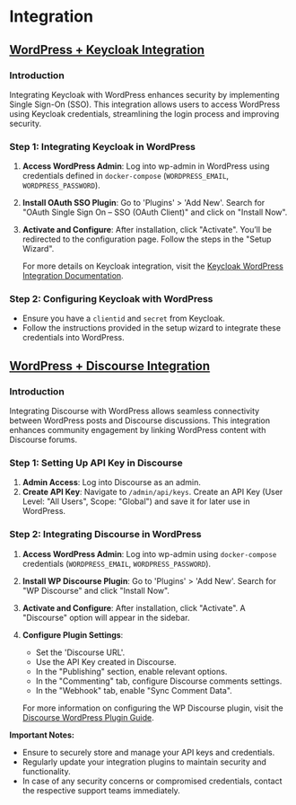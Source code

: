 # Integration

## [WordPress + Keycloak Integration](#wpKeycloak)

### Introduction

Integrating Keycloak with WordPress enhances security by implementing Single Sign-On (SSO). This integration allows users to access WordPress using Keycloak credentials, streamlining the login process and improving security.

### Step 1: Integrating Keycloak in WordPress

1. **Access WordPress Admin**: Log into wp-admin in WordPress using credentials defined in `docker-compose` (`WORDPRESS_EMAIL`, `WORDPRESS_PASSWORD`).
2. **Install OAuth SSO Plugin**: Go to 'Plugins' > 'Add New'. Search for "OAuth Single Sign On – SSO (OAuth Client)" and click on "Install Now".
3. **Activate and Configure**: After installation, click "Activate". You’ll be redirected to the configuration page. Follow the steps in the "Setup Wizard".

   For more details on Keycloak integration, visit the [Keycloak WordPress Integration Documentation](https://plugins.miniorange.com/keycloak-single-sign-on-wordpress-sso-oauth-openid-connect/).

### Step 2: Configuring Keycloak with WordPress

- Ensure you have a `clientid` and `secret` from Keycloak.
- Follow the instructions provided in the setup wizard to integrate these credentials into WordPress.

## [WordPress + Discourse Integration](#wpDiscourse)

### Introduction

Integrating Discourse with WordPress allows seamless connectivity between WordPress posts and Discourse discussions. This integration enhances community engagement by linking WordPress content with Discourse forums.

### Step 1: Setting Up API Key in Discourse

1. **Admin Access**: Log into Discourse as an admin.
2. **Create API Key**: Navigate to `/admin/api/keys`. Create an API Key (User Level: "All Users", Scope: "Global") and save it for later use in WordPress.

### Step 2: Integrating Discourse in WordPress

1. **Access WordPress Admin**: Log into wp-admin using `docker-compose` credentials (`WORDPRESS_EMAIL`, `WORDPRESS_PASSWORD`).
2. **Install WP Discourse Plugin**: Go to 'Plugins' > 'Add New'. Search for "WP Discourse" and click "Install Now".
3. **Activate and Configure**: After installation, click "Activate". A "Discourse" option will appear in the sidebar.
4. **Configure Plugin Settings**:

   - Set the 'Discourse URL'.
   - Use the API Key created in Discourse.
   - In the "Publishing" section, enable relevant options.
   - In the "Commenting" tab, configure Discourse comments settings.
   - In the "Webhook" tab, enable "Sync Comment Data".

   For more information on configuring the WP Discourse plugin, visit the [Discourse WordPress Plugin Guide](https://meta.discourse.org/t/install-and-configure-the-wp-discourse-wordpress-plugin-for-discourse/50752).



**Important Notes:**

- Ensure to securely store and manage your API keys and credentials.
- Regularly update your integration plugins to maintain security and functionality.
- In case of any security concerns or compromised credentials, contact the respective support teams immediately.
